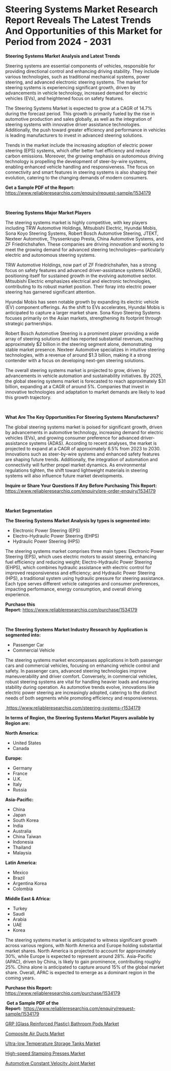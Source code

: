 <p><h1>Steering Systems Market Research Report Reveals The Latest Trends And Opportunities of this Market for Period from 2024 - 2031</h1></p><p><strong>Steering Systems Market Analysis and Latest Trends</strong></p>
<p><p>Steering systems are essential components of vehicles, responsible for providing directional control and enhancing driving stability. They include various technologies, such as traditional mechanical systems, power steering, and advanced electronic steering systems. The market for steering systems is experiencing significant growth, driven by advancements in vehicle technology, increased demand for electric vehicles (EVs), and heightened focus on safety features.</p><p>The Steering Systems Market is expected to grow at a CAGR of 14.7% during the forecast period. This growth is primarily fueled by the rise in automotive production and sales globally, as well as the integration of steering systems with innovative driver assistance technologies. Additionally, the push toward greater efficiency and performance in vehicles is leading manufacturers to invest in advanced steering solutions. </p><p>Trends in the market include the increasing adoption of electric power steering (EPS) systems, which offer better fuel efficiency and reduce carbon emissions. Moreover, the growing emphasis on autonomous driving technology is propelling the development of steer-by-wire systems, enabling enhanced vehicle handling and responsiveness. The focus on connectivity and smart features in steering systems is also shaping their evolution, catering to the changing demands of modern consumers.</p></p>
<p><strong>Get a Sample PDF of the Report:&nbsp;</strong> <a href="https://www.reliableresearchiq.com/enquiry/request-sample/1534179?utm_campaign=100&utm_medium=2&utm_source=Github&utm_content=ia&utm_term=02112024&utm_id=steering-systems">https://www.reliableresearchiq.com/enquiry/request-sample/1534179</a></p>
<p>&nbsp;</p>
<p><strong>Steering Systems Major Market Players</strong></p>
<p><p>The steering systems market is highly competitive, with key players including TRW Automotive Holdings, Mitsubishi Electric, Hyundai Mobis, Sona Koyo Steering Systems, Robert Bosch Automotive Steering, JTEKT, Nexteer Automotive, Thyssenkrupp Presta, China Automotive Systems, and ZF Friedrichshafen. These companies are driving innovation and working to meet the growing demand for advanced steering technologies—particularly electric and autonomous steering systems.</p><p>TRW Automotive Holdings, now part of ZF Friedrichshafen, has a strong focus on safety features and advanced driver-assistance systems (ADAS), positioning itself for sustained growth in the evolving automotive sector. Mitsubishi Electric emphasizes electrical and electronic technologies, contributing to its robust market position. Their foray into electric power steering has garnered significant attention.</p><p>Hyundai Mobis has seen notable growth by expanding its electric vehicle (EV) component offerings. As the shift to EVs accelerates, Hyundai Mobis is anticipated to capture a larger market share. Sona Koyo Steering Systems focuses primarily on the Asian markets, strengthening its footprint through strategic partnerships.</p><p>Robert Bosch Automotive Steering is a prominent player providing a wide array of steering solutions and has reported substantial revenues, reaching approximately $2 billion in the steering segment alone, demonstrating stable market presence. Nexteer Automotive specializes in intuitive steering technologies, with a revenue of around $1.3 billion, making it a strong contender with a focus on developing next-gen steering solutions.</p><p>The overall steering systems market is projected to grow, driven by advancements in vehicle automation and sustainability initiatives. By 2025, the global steering systems market is forecasted to reach approximately $31 billion, expanding at a CAGR of around 5%. Companies that invest in innovative technologies and adaptation to market demands are likely to lead this growth trajectory.</p></p>
<p>&nbsp;</p>
<p><strong>What Are The Key Opportunities For Steering Systems Manufacturers?</strong></p>
<p><p>The global steering systems market is poised for significant growth, driven by advancements in automotive technology, increasing demand for electric vehicles (EVs), and growing consumer preference for advanced driver-assistance systems (ADAS). According to recent analyses, the market is projected to expand at a CAGR of approximately 6.5% from 2023 to 2030. Innovations such as steer-by-wire systems and enhanced safety features are shaping future trends. Additionally, the integration of automation and connectivity will further propel market dynamics. As environmental regulations tighten, the shift toward lightweight materials in steering systems will also influence future market developments.</p></p>
<p><strong>Inquire or Share Your Questions If Any Before Purchasing This Report:</strong> <a href="https://www.reliableresearchiq.com/enquiry/pre-order-enquiry/1534179?utm_campaign=100&utm_medium=2&utm_source=Github&utm_content=ia&utm_term=02112024&utm_id=steering-systems">https://www.reliableresearchiq.com/enquiry/pre-order-enquiry/1534179</a></p>
<p>&nbsp;</p>
<p><strong>Market Segmentation</strong></p>
<p><strong>The Steering Systems Market Analysis by types is segmented into:</strong></p>
<p><ul><li>Electronic Power Steering (EPS)</li><li>Electro-Hydraulic Power Steering (EHPS)</li><li>Hydraulic Power Steering (HPS)</li></ul></p>
<p><p>The steering systems market comprises three main types: Electronic Power Steering (EPS), which uses electric motors to assist steering, enhancing fuel efficiency and reducing weight; Electro-Hydraulic Power Steering (EHPS), which combines hydraulic assistance with electric control for improved responsiveness and efficiency; and Hydraulic Power Steering (HPS), a traditional system using hydraulic pressure for steering assistance. Each type serves different vehicle categories and consumer preferences, impacting performance, energy consumption, and overall driving experience.</p></p>
<p><strong>Purchase this Report:&nbsp;</strong><a href="https://www.reliableresearchiq.com/purchase/1534179?utm_campaign=100&utm_medium=2&utm_source=Github&utm_content=ia&utm_term=02112024&utm_id=steering-systems">https://www.reliableresearchiq.com/purchase/1534179</a></p>
<p>&nbsp;</p>
<p><strong>The Steering Systems Market Industry Research by Application is segmented into:</strong></p>
<p><ul><li>Passenger Car</li><li>Commercial Vehicle</li></ul></p>
<p><p>The steering systems market encompasses applications in both passenger cars and commercial vehicles, focusing on enhancing vehicle control and safety. In passenger cars, advanced steering technologies improve maneuverability and driver comfort. Conversely, in commercial vehicles, robust steering systems are vital for handling heavier loads and ensuring stability during operation. As automotive trends evolve, innovations like electric power steering are increasingly adopted, catering to the distinct needs of both segments while promoting efficiency and responsiveness.</p></p>
<p><a href="https://www.reliableresearchiq.com/steering-systems-r1534179?utm_campaign=100&utm_medium=2&utm_source=Github&utm_content=ia&utm_term=02112024&utm_id=steering-systems">&nbsp;https://www.reliableresearchiq.com/steering-systems-r1534179</a></p>
<p><strong>In terms of Region, the Steering Systems Market Players available by Region are:</strong></p>
<p>
    <p> <strong> North America: </strong>
        <ul>
            <li>United States</li>
            <li>Canada</li>
        </ul>
        </p> 
    <p> <strong> Europe: </strong>
        <ul>
            <li>Germany</li>
            <li>France</li>
            <li>U.K.</li>
            <li>Italy</li>
            <li>Russia</li>
        </ul>
        </p> 
    <p> <strong> Asia-Pacific: </strong>
        <ul>
            <li>China</li>
            <li>Japan</li>
            <li>South Korea</li>
            <li>India</li>
            <li>Australia</li>
            <li>China Taiwan</li>
            <li>Indonesia</li>
            <li>Thailand</li>
            <li>Malaysia</li>
        </ul>
        </p> 
    <p> <strong> Latin America: </strong>
        <ul>
            <li>Mexico</li>
            <li>Brazil</li>
            <li>Argentina Korea</li>
            <li>Colombia</li>
        </ul>
        </p> 
    <p> <strong> Middle East & Africa: </strong>
        <ul>
            <li>Turkey</li>
            <li>Saudi</li>
            <li>Arabia</li>
            <li>UAE</li>
            <li>Korea</li>
        </ul>
    </p>
    </p>
<p><p>The steering systems market is anticipated to witness significant growth across various regions, with North America and Europe holding substantial market shares. North America is projected to account for approximately 30%, while Europe is expected to represent around 28%. Asia-Pacific (APAC), driven by China, is likely to gain prominence, contributing roughly 25%. China alone is anticipated to capture around 15% of the global market share. Overall, APAC is expected to emerge as a dominant region in the coming years.</p></p>
<p><strong>Purchase this Report: </strong><a href="https://www.reliableresearchiq.com/purchase/1534179?utm_campaign=100&utm_medium=2&utm_source=Github&utm_content=ia&utm_term=02112024&utm_id=steering-systems">https://www.reliableresearchiq.com/purchase/1534179</a></p>
<p>&nbsp;<strong>Get a Sample PDF of the Report:&nbsp;&nbsp;</strong><a href="https://www.reliableresearchiq.com/enquiry/request-sample/1534179?utm_campaign=100&utm_medium=2&utm_source=Github&utm_content=ia&utm_term=02112024&utm_id=steering-systems">https://www.reliableresearchiq.com/enquiry/request-sample/1534179</a></p>
<p><strong></strong></p>
<p><p><a href="https://issuu.com/reportprime-2/docs/grp-glass-reinforced-plastic-bathro_cc17c565d0d7bd?utm_campaign=100&utm_medium=2&utm_source=Github&utm_content=ia&utm_term=02112024&utm_id=steering-systems">GRP (Glass Reinforced Plastic) Bathroom Pods Market</a></p><p><a href="https://www.linkedin.com/pulse/pioneering-growth-analyzing-global-composite-air-ducts-market-k49wc?utm_campaign=100&utm_medium=2&utm_source=Github&utm_content=ia&utm_term=02112024&utm_id=steering-systems">Composite Air Ducts Market</a></p><p><a href="https://issuu.com/reportprime-2/docs/ultra-low-temperature-storage-tanks_176b4be851961c?utm_campaign=100&utm_medium=2&utm_source=Github&utm_content=ia&utm_term=02112024&utm_id=steering-systems">Ultra-low Temperature Storage Tanks Market</a></p><p><a href="https://www.linkedin.com/pulse/global-high-speed-stamping-presses-industry-analysis-report-fbege?utm_campaign=100&utm_medium=2&utm_source=Github&utm_content=ia&utm_term=02112024&utm_id=steering-systems">High-speed Stamping Presses Market</a></p><p><a href="https://github.com/jerridoxdemase/Market-Research-Report-List-1/blob/main/automotive-constant-velocity-joint-market.md?utm_campaign=100&utm_medium=2&utm_source=Github&utm_content=ia&utm_term=02112024&utm_id=steering-systems">Automotive Constant Velocity Joint Market</a></p></p>